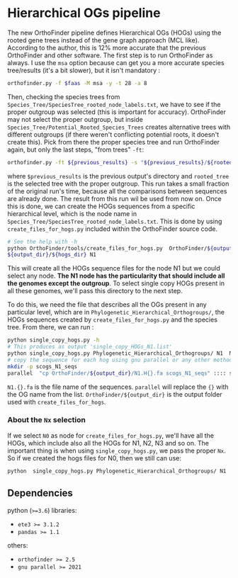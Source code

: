 # Hierarchical OGs pipeline

The new OrthoFinder pipeline defines Hierarchical OGs (HOGs) using the
rooted gene trees instead of the gene graph approach (MCL like). According to the author, this is 12% more accurate that the previous OrthoFinder and other software.
The first step is to run OrthoFinder as always. I use the `msa`  option because can get you a more accurate species tree/results (it's a bit slower), but it isn't mandatory :

```sh
orthofinder.py -f $faas -M msa -y -t 28 -a 8
```

Then, checking the species trees from `Species_Tree/SpeciesTree_rooted_node_labels.txt`,
we have to see if the proper outgroup was selected (this is important for accuracy).
OrthoFinder may not select the proper outgroup, but inside `Species_Tree/Potential_Rooted_Species_Trees`
creates alternative trees with different outgroups (if there weren't conflicting potential roots, it doesn't create this). 
Pick from there the proper species tree and run OrthoFinder again, but only the last steps, "from trees" `-ft`:

```sh
orthofinder.py -ft ${previous_results} -s "${previous_results}/${rooted_tree}" -y -t 28
```

where `$previous_results` is the previous output's directory and `rooted_tree` is the
selected tree with the proper outgroup. This run takes a small fraction of the original run's time, because all the comparisons between sequences are already done. 
The result from this run wil be used from now on. Once this is done, we can create the HOGs sequences from a specific hierarchical level,
which is the node name in `Species_Tree/SpeciesTree_rooted_node_labels.txt`. This is
done by using `create_files_for_hogs.py` included within the OrthoFinder source code.

```sh
# See the help with -h
python OrthoFinder/tools/create_files_for_hogs.py  OrthoFinder/${output_dir} \
${output_dir}/${hogs_dir} N1
 ```

 This will create all the HOGs sequence files for the node N1 but we could select any node.
 **The N1 node has the particularity that should include all the genomes except the outgroup**.
 To select single copy HOGs present in all these genomes, we'll pass this directory to the next step.

To do this, we need the file that describes all the OGs present in any particular level, which are in `Phylogenetic_Hierarchical_Orthogroups/`,
the HOGs sequences created by `create_files_for_hogs.py` and the species tree. From there, we can run :

```sh
python single_copy_hogs.py -h
# This produces as output 'single_copy_HOGs_N1.list'
python single_copy_hogs.py Phylogenetic_Hierarchical_Orthogroups/ N1  N1/HOG_Sequences Species_Tree/SpeciesTree_rooted_node_labels.txt
# copy the sequence for each hog using gnu parallel or any other method:
mkdir -p scogs_N1_seqs
parallel  "cp OrthoFinder/${output_dir}/N1.H{}.fa scogs_N1_seqs" :::: single_copy_HOGs_N1.list
 ```

 `N1.{}.fa` is the file name of the sequences. `parallel` will replace the `{}` with the OG
name from the list. `OrthoFinder/${output_dir}` is the output folder used with `create_files_for_hogs`.

### About the `Nx` selection

If we select `N0` as node for `create_files_for_hogs.py`, we'll have all the HOGs, which include also all the HOGs for N1, N2, N3 and so on. The important thing is when using `single_copy_hogs.py`, we pass the proper `Nx`. So
if we created the hogs files for N0, then we still can use:

```sh
python  single_copy_hogs.py Phylogenetic_Hierarchical_Orthogroups/ N1  N0/HOG_Sequences Species_Tree/SpeciesTree_rooted_node_labels.txt
```

## Dependencies

python (`>=3.6`) libraries:

- `ete3 >= 3.1.2`
- `pandas >= 1.1`

others:
- `orthofinder >= 2.5`
- `gnu parallel >= 2021`